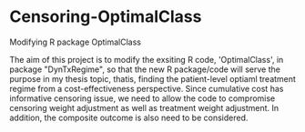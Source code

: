# Censoring-OptimalClass
Modifying R package OptimalClass

The aim of this project is to modify the exsiting R code, 'OptimalClass', in package "DynTxRegime", so that the new R package/code will serve the purpose in my thesis topic, thatis, finding the patient-level optiaml treatment regime from a cost-effectiveness perspective. Since cumulative cost has informative censoring issue, we need to allow the code to compromise censoring weight adjustment as well as treatment weight adjustment. In addition, the composite outcome is also need to be considered. 
